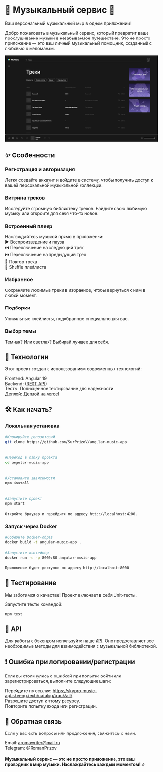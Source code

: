 # 🎵 Музыкальный сервис 🎵

Ваш персональный музыкальный мир в одном приложении!

Добро пожаловать в музыкальный сервис, который превратит ваше прослушивание музыки в незабываемое путешествие. Это не просто приложение — это ваш личный музыкальный помощник, созданный с любовью к меломанам.

![app_screenshot](https://github.com/SurPrizoV/angular-music-app/blob/main/public/assets/screenshot.png?raw=true)

## ✨ Особенности

### Регистрация и авторизация

Легко создайте аккаунт и войдите в систему, чтобы получить доступ к вашей персональной музыкальной коллекции.

### Витрина треков

Исследуйте огромную библиотеку треков. Найдите свою любимую музыку или откройте для себя что-то новое.

### Встроенный плеер

Наслаждайтесь музыкой прямо в приложении:  
▶️ Воспроизведение и пауза  
⏭️ Переключение на следующий трек  
⏮️ Переключение на предыдущий трек  
🔁 Повтор трека  
🔀 Shuffle плейлиста

### Избранное

Сохраняйте любимые треки в избранное, чтобы вернуться к ним в любой момент.

### Подборки

Уникальные плейлисты, подобранные специально для вас.

### Выбор темы

Темная? Или светлая? Выбирай лучшее для себя.

## 🚀 Технологии

Этот проект создан с использованием современных технологий:

Frontend: Angular 19  
Backend: ([REST API](https://github.com/skypro-web-developer/webdev-react-hw-template/blob/main/API.md))  
Тесты: Полноценное тестирование для надежности  
Деплой: [Деплой на vercel](https://angular-my-music.vercel.app/)

## 🛠 Как начать?

### Локальная установка

```bash
#Клонируйте репозиторий
git clone https://github.com/SurPrizoV/angular-music-app


#Переход в папку проекта
cd angular-music-app


#Установите зависимости
npm install


#Запустите проект
npm start

Откройте браузер и перейдите по адресу http://localhost:4200.
```

### Запуск через Docker

```bash
#Соберите Docker-образ
docker build -t angular-music-app .

#Запустите контейнер
docker run -d -p 8000:80 angular-music-app

Приложение будет доступно по адресу http://localhost:8000
```

## 🧪 Тестирование

Мы заботимся о качестве! Проект включает в себя Unit-тесты.

Запустите тесты командой:

```bash
npm test
```

## 📜 API

Для работы с бэкендом используйте наше [API](https://github.com/skypro-web-developer/webdev-react-hw-template/blob/main/API.md). Оно предоставляет все необходимые методы для взаимодействия с музыкальной библиотекой.

## ❗️ Ошибка при логировании/регистрации

Если вы столкнулись с ошибкой при попытке войти или зарегистрироваться, выполните следующие шаги:

Перейдите по ссылке: https://skypro-music-api.skyeng.tech/catalog/track/all/  
Разрешите доступ к этому ресурсу.  
Повторите попытку входа или регистрации.

## 💬 Обратная связь

Если у вас есть вопросы или предложения, свяжитесь с нами:

Email: aromawriter@mail.ru  
Telegram: @RomanPrizov

#### Музыкальный сервис — это не просто приложение, это ваш проводник в мир музыки. Наслаждайтесь каждым моментом! 🎶
